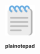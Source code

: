 <h3 align="center">
    <img src="icons/plainotepad.svg" height="96" alt="plainotepad_icon"/>
    <br><br>
    plainotepad
</h3>
